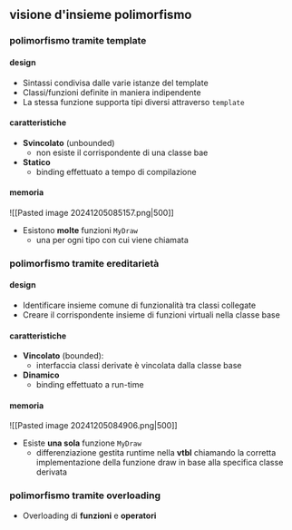## visione d'insieme polimorfismo
### polimorfismo tramite template
#### design
- Sintassi condivisa dalle varie istanze del template
- Classi/funzioni definite in maniera indipendente
- La stessa funzione supporta tipi diversi attraverso ```template```
#### caratteristiche
- **Svincolato** (unbounded)
	- non esiste il corrispondente di una classe bae
- **Statico** 
	- binding effettuato a tempo di compilazione
#### memoria
![[Pasted image 20241205085157.png|500]]
- Esistono **molte** funzioni ```MyDraw```
	- una per ogni tipo con cui viene chiamata

### polimorfismo tramite ereditarietà
#### design
- Identificare insieme comune di funzionalità tra classi collegate
- Creare il corrispondente insieme di funzioni virtuali nella classe base
#### caratteristiche
- **Vincolato** (bounded):
	- interfaccia classi derivate è vincolata dalla classe base
- **Dinamico**
	- binding effettuato a run-time
#### memoria
![[Pasted image 20241205084906.png|500]]
- Esiste **una sola** funzione ```MyDraw```
	- differenziazione gestita runtime nella **vtbl** chiamando la corretta implementazione della funzione draw in base alla specifica classe derivata
### polimorfismo tramite overloading
- Overloading di **funzioni** e **operatori**